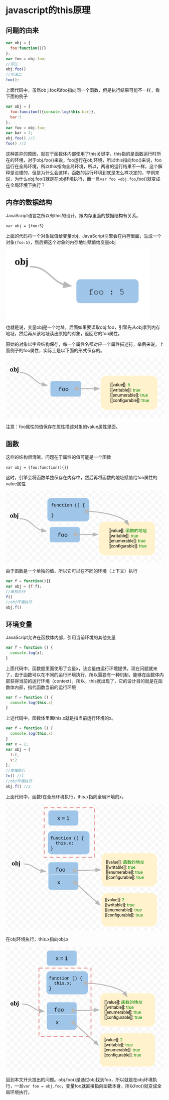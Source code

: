 # javascript的this原理

## 问题的由来

```js
var obj = {
  foo:function(){}
};
var foo = obj.foo;
//写法一
obj.foo()
//写法二
foo();
```

上面代码中，虽然ob j.foo和foo指向同一个函数，但是执行结果可能不一样，看下面的例子

```js
var obj = {
  foo:funciton(){console.log(this.bar)},
  bar:1
};
var foo = obj.foo;
var bar = 2;
obj.foo() //1
foo() //2
```

这种差异的原因，就在于函数体内部使用了this关键字，this指的是函数运行时所在的环境，对于obj.foo()来说，foo运行在obj环境，所以this指向foo()来说，foo运行在全局环境，所以this指向全局环境，所以，两者的运行结果不一样，这个解释是没错的，但是为什么会这样，函数的运行环境到底是怎么样决定的，举例来说，为什么obj.foo()就是在obj环境执行，而一旦`var foo =obj.foo`,foo()就变成在全局环境下执行？

## 内存的数据结构

JavaScript语言之所以有this的设计，跟内存里面的数据结构有关系。

`var obj = {foo:5}`

上面的代码将一个对象赋值给变量obj，JavaScript引擎会在内存里面，生成一个对象`{foo:5}`，然后把这个对象的内存地址赋值给变量obj

![obj内存1](obj内存1.png)

也就是说，变量obj是一个地址，后面如果要读取obj.foo，引擎先从obj拿到内存地址，然后再从该地址读出原始的对象，返回它的foo属性。

原始的对象以字典结构保存，每一个属性名都对应一个属性描述符，举例来说，上面例子的foo属性，实际上是以下面的形式保存的。

![obj内存2](obj内存2.png)

注意：foo属性的值保存在属性描述对象的value属性里面。

## 函数

这样的结构很清晰，问题在于属性的值可能是一个函数

`var obj = {foo:function(){}}`

这时，引擎会将函数单独保存在内存中，然后再将函数的地址赋值给foo属性的value属性

![obj内存3](obj内存3.png)

由于函数是一个单独的值，所以它可以在不同的环境（上下文）执行

```js
var f = function(){}
var obj = {f:f};
//单独执行
f()
//obj环境执行
obj.f()
```

## 环境变量

JavaScript允许在函数体内部，引用当前环境的其他变量

```js
var f = function () {
  console.log(x);
}
```

上面代码中，函数题里面使用了变量x，该变量由运行环境提供，现在问题就来了，由于函数可以在不同的运行环境执行，所以需要有一种机制，能够在函数体内部获得当前的运行环境（context），所以，this就出现了，它的设计目的就是在函数体内部，指代函数当前的运行环境

```js
var f = function () {
  console.log(this.x)
}
```

上述代码中，函数体里面this.x就是指当前运行环境的x。

```js
var f = function () {
  console.log(this.x)
}
var x = 1;
var obj = {
  f:f,
  x:2
};
//单独执行
fn() //1
//obj环境执行
obj.f() //2
```

上面代码中，函数f在全局环境执行，this.x指向全局环境的x。

![obj内存4](obj内存4.png)

在obj环境执行，this.x指向obj.x

![obj内存5](obj内存5.png)

回到本文开头提出的问题。obj.foo()是通过obj找到foo，所以就是在obj环境执行，一旦`var foo = obj.foo`，变量foo就直接指向函数本身，所以foo()就变成全局环境执行。